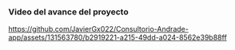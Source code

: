 ### Video del avance del proyecto

https://github.com/JavierGx022/Consultorio-Andrade-app/assets/131563780/b2919221-a215-49dd-a024-8562e39b88ff

